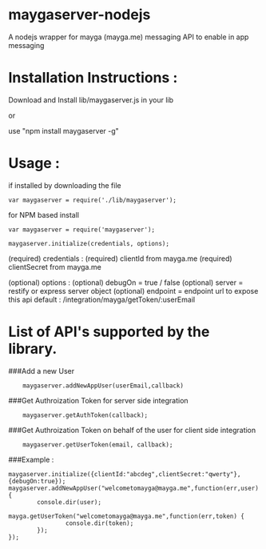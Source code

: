 maygaserver-nodejs
==================
A nodejs wrapper for mayga (mayga.me) messaging API to enable in app messaging

Installation Instructions :
===========================

Download and Install lib/maygaserver.js in your lib

or

use "npm install maygaserver -g"

Usage :
=======
if installed by downloading the file

	var maygaserver = require('./lib/maygaserver');

for NPM based install

	var maygaserver = require('maygaserver');

	maygaserver.initialize(credentials, options);

(required) credentials :
        (required) clientId from mayga.me
        (required) clientSecret from mayga.me

(optional) options :
	(optional) debugOn = true / false
        (optional) server = restify or express server object
        (optional) endpoint = endpoint url to expose this api default : /integration/mayga/getToken/:userEmail

List of API's supported by the library.
=======================================

###Add a new User

        maygaserver.addNewAppUser(userEmail,callback)

###Get Authroization Token for server side integration

        maygaserver.getAuthToken(callback);


###Get Authroization Token on behalf of the user for client side integration

        maygaserver.getUserToken(email, callback);

###Example :

	maygaserver.initialize({clientId:"abcdeg",clientSecret:"qwerty"},{debugOn:true});
	maygaserver.addNewAppUser("welcometomayga@mayga.me",function(err,user) {
        	console.dir(user);
        	mayga.getUserToken("welcometomayga@mayga.me",function(err,token) {
                	console.dir(token);
        	});
	});

